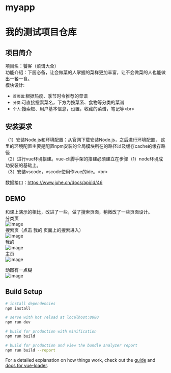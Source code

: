
# myapp
我的测试项目仓库<br>
==================

项目简介
--------
项目名：饕客（菜谱大全）<br>
功能介绍：下厨必备，让会做菜的人掌握的菜样更加丰富，让不会做菜的人也能做出一餐一食。<br>
模块设计:<br>
* `首页面`:根据热度、季节时令推荐的菜谱<br>
* `分类`:可直接搜索菜名，下方为按菜系、食物等分类的菜谱<br>
* `个人`:搜索框、用户基本信息，设置，收藏的菜谱，笔记等\<br>

安装要求
-------
（1）安装Node.js和环境配置：从官网下载安装Node.js，之后进行环境配置，  这里的环境配置主要是配置npm安装的全局模块所在的路径以及缓存cache的缓存路径 <br>
（2）进行vue环境搭建。vue-cli脚手架的搭建必须建立在步骤（1）node环境成功安装的基础上。<br>
（3）安装vscode，vscode使用作vue的ide。\<br>

数据接口：https://www.juhe.cn/docs/api/id/46

DEMO
-----
和课上演示的相比，改进了一些，做了搜索页面，稍微改了一些页面设计。<br>
分类页<br>
![image](https://github.com/fettersss/myapp/blob/master/%E5%88%86%E7%B1%BB.jpg)<br>
搜索页（点击 我的 页面上的搜索进入）<br>
![image](https://github.com/fettersss/myapp/blob/master/%E6%90%9C%E7%B4%A2.jpg)<br>
我的 <br>
![image](https://github.com/fettersss/myapp/blob/master/%E6%88%91%E7%9A%84.jpg)<br>
主页<br>
![image](https://github.com/fettersss/myapp/blob/master/%E4%B8%BB%E9%A1%B5.jpg)<br>


动图有一点糊<br>
![image](https://github.com/fettersss/myapp/blob/master/%E6%88%91%E7%9A%84%E8%A7%86%E9%A2%91%7E2.gif)

## Build Setup

``` bash
# install dependencies
npm install

# serve with hot reload at localhost:8080
npm run dev

# build for production with minification
npm run build

# build for production and view the bundle analyzer report
npm run build --report
```

For a detailed explanation on how things work, check out the [guide](http://vuejs-templates.github.io/webpack/) and [docs for vue-loader](http://vuejs.github.io/vue-loader).
